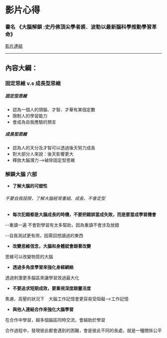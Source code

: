 # 影片心得
### 書名 《大腦解鎖 :史丹佛頂尖學者裘．波勒以最新腦科學推動學習革命》
[影片連結](https://www.youtube.com/watch?v=DgbSc6Ys710)

---

## 內容大綱：

### 固定思維 v.s 成長型思維

##### 固定型思維
* 認為一個人的頭腦、才智、才華有某個定數
* 限制人的學習能力
* 會成為自我應驗的預言

##### 成長型思維
* 認為人的天分及才智可以透過後天努力成長
* 對大部分人來說：後天影響更大
* 釋放大腦潛力-->破除固定型思維



### 解鎖大腦 六部

*  **了解大腦的可塑性**

###### 不要自我設限，了解大腦經常重組、成長、不會定型

*  **每次犯錯都是大腦成長的時機，不要把錯誤當成失敗，而是要當成學習機會**

--重讀一遍 不會對學習有太多幫助，因為重讀不會涉及放錯

--自我測試更有用，因需回想讀過的東西

*  **改變思維信念，大腦和身體就會跟著改變**

思維可以改變物質的大腦

*  **透過多角度學習來強化身經網絡**

透過刺激更多腦區來讓學習效過最大化

*  **不要追求短期成效，要重視深度跟靈活度**

焦慮、高壓的狀況下　大腦工作記憶會更容易受阻礙-->工作記憶

*  **與他人連結合作來強化大腦學習**

在合作中學習，越多個腦區同時交流，會越助於學習

合作過程中，發現彼此都會遇到的困難，會是彼此不同的長處，就是一種關係公平